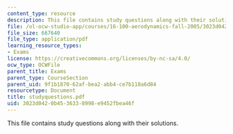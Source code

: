 ```yaml
---
content_type: resource
description: This file contains study questions along with their solutions.
file: /ol-ocw-studio-app/courses/16-100-aerodynamics-fall-2005/3023d0420b4536338998e9452fbea46f_studyquestions.pdf
file_size: 667640
file_type: application/pdf
learning_resource_types:
- Exams
license: https://creativecommons.org/licenses/by-nc-sa/4.0/
ocw_type: OCWFile
parent_title: Exams
parent_type: CourseSection
parent_uid: 9f1b1870-62af-bea2-abb4-ce7b118a6d84
resourcetype: Document
title: studyquestions.pdf
uid: 3023d042-0b45-3633-8998-e9452fbea46f
---
```

This file contains study questions along with their solutions.
